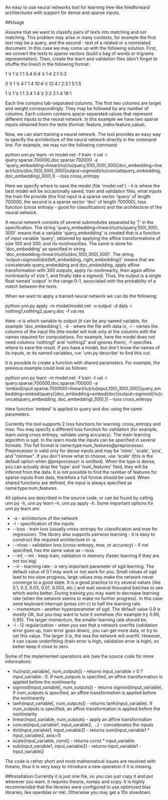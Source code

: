An easy to use neural networks tool for learning tree-like feedforward architectures with support for dense and sparse inputs.

##Usage

Assume that we want to classify pairs of texts into matching and not matching. This problem may arise in many contexts, for example the first text may be a query, and the second - text of a related or a nonrelated document. In this case we may come up with the following solution. First, we convert the texts to sparse vectors (build a bag of words or trigrams representation). Then, create the learn and validation files (don't forget to shuffle the lines!) in the following format:

1 \t 1 \t 1:1 5:4 6:4 \t 1:4 2:1 5:3

0 \t 1 \t 4:1 1:4 10:4 \t 12:4.1 2:3.1 5:1.5

1 \t 1 \t 1:1 3:4 1:4 \t 3:2 2:1.4 19:1

Each line contains tab-separated columns. The first two columns are target and weight correspondingly. They may be followed by any number of columns. Each column contains space-separated values that represent different inputs to the neural network. In this example we have two sparse inputs obtained from the texts (format: feature_index:feature_value).

Now, we can start training a neural network. The tool provides an easy way to specify the architecture of the neural network directly in the command line. For example, we may run the following command:

python unn.py learn -m model.net -f train -t val -i query:sparse:700000,doc:sparse:700000 -a 'query_embedding=linear(rlu(rlu(query,100),300),300)|doc_embedding=linear(rlu(rlu(doc,100),300),300)|output=sigmoid(rlu(concat(query_embedding,doc_embedding),300),1) --loss cross_entropy

Here we specify where to save the model (file 'model.net') - it is where the best model will be occasionally saved, train and validation files, what inputs the train file provide (the first input is a sparse vector 'query' of length 700000, the second is a sparse vector 'doc' of length 700000), loss function (cross entropy - good for classification) and the architecture of the neural network.

A neural network consists of several submodules separated by '|' in the specification. The string 'query_embedding=linear(rlu(rlu(query,100),300), 300)' means that a variable 'query_embedding' is created that is a function of input variable 'query', obtained by applying the affine transformations of size 100 and 300, and rlu nonlinearities. The same is done for 'doc_embedding' as specified in string 'doc_embedding=linear(rlu(rlu(doc,100),300),300)'. The string 'output=sigmoid(dot(left_embedding, right_embedding))' means that we concatenate query_embedding and doc_embedding, apply affine transformation with 300 outputs, apply rlu nonlinearity, then again affine nonlinearity of size 1, and finally take a sigmoid. Thus, the output is a single float named 'output' in the range 0-1, associated with the probability of a match between the texts.

When we want to apply a trained neural network we can do the following:

python unn.py apply -m model/model.net -o output -d data -i nothing1,nothing2,query,doc -f val.res

Here -o is which variable to output (it can be any named variable, for example 'doc_embedding'), -d - where the file with data is, -i - names the columns of the input file (the model will look only at the columns with the names required for computations. For example, here the model does not need columns 'nothing1' and 'nothing2' and ignores them), -f specifies where to save the result. If you have a model, but don't know the names of its inputs, or its named variables, run 'unn.py describe' to find this out.

It is possible to create a function with shared parameters. For example, the previous example could look as follows:

python unn.py learn -m model.net -f train -t val -i query:sparse:700000,doc:sparse:700000 -a 'embed(input:sparse:700000)=linear(rlu(rlu(input,100),300),300)|query_embedding=embed(query)|doc_embedding=embed(doc)|output=sigmoid(rlu(concat(query_embedding, doc_embedding),300),1) --loss cross_entropy

Here function 'embed' is applied to query and doc using the same parameters.

Currently the tool supports 2 loss functions for learning: cross_entropy and mse. You may specify a different loss function for validation (for example, learn using cross entropy, validate using accuracy). The main learning algorithm is sgd. In the learn mode the inputs can be specified in several formats. The full format is name:type:num_features@preprocessor. Preprocessor is valid only for dense inputs and may be 'none', 'scale', 'pca', and "minmax". If you don't know what to choose, use 'scale' (this is the default option when @preprocessor is omitted). When the type is dense, you can actually drop the 'type' and 'num_features' field, they will be inferred from the data. It is not possible to find the number of features for sparse inputs from data, therefore a full format should be used. When shared functions are defined, the input is always specified as name:type:num_features.

All options are described in the source code, or can be found by calling unn.py -h, unn.py learn -h, unn.py apply -h. Some important options for unn.py learn are:
- -a - architecture of the network
- -i - specification of the inputs
- --loss - train loss (usually cross-entropy for classification and mse for regression). The library also supports pairwise learning - it is easy to construct the required architecture in -a.
- --vloss - validation loss (cross-entropy, mse, or accuracy) - if not specified, has the same value as --loss
- --mf, --mt - keep train, validation in memory (faster learning if they are not too big)
- --lr - learning rate - a very important parameter of sgd learning. The default value of 0.1 may work or not work for you. Small values of sgd lead to too slow progress, large values may make the network never converge to a good state. It is a good practice to try several values (like 0.1, 0.3, 0.03, 0.01, 0.003, etc.) and wait several thousand batches to see which works better. During training you may want to decrease learning rate (when the network seems to make no further progress). In this case send keyboard interrupt (press ctrl-c) to half the learning rate.
- --momentum - another hyperparameter of sgd. The default value 0.9 is mostly OK, but you may want to tune it somehow (for example try 0.99, 0.95). The larger momentum, the smaller learning rate should be.
- -l - l2 regularization - when you see that a network overfits (validation error goes up, train error goes down), you can get more data, or try to set this value. The larger it is, the less the network will overfit. However, it can cause underfitting (train error is high, validation error is high), so better keep it close to zero.

Some of the implemented operations are (see the source code for more information):
- rlu(input_variable[, num_outputs]) - returns input_variable > 0 ? input_variable : 0. If num_outputs is specified, an affine transformation is applied before the nonlinearity
- sigmoid(input_variable[, num_outputs]) - returns sigmoid(input_variable). If num_outputs is specified, an affine transformation is applied before the nonlinearity
- tanh(input_variable[, num_outputs]) - returns tanh(input_variable). If num_outputs is specified, an affine transformation is applied before the nonlinearity
- linear(input_variable, num_outputs) - apply an affine transformation
- concat(input_variable1, input_varable2, ...) - concatenates the inputs
- dot(input_variable1, input_varable2) - returns sum(input_variable1 * input_variable2, axis=1)
- scale(input_variable, const) - returns const * input_variable
- sub(input_variable1, input_variable2) - returns input_variable1 - input_variable2

The code is rather short and most mathematical issues are resolved with theano, thus it is very easy to introduce a new operation if it is missing.

##Installation
Currently it is just one file, so you can just copy it and put wherever you want. It requires theano, numpy and scipy. It is highly recommended that the libraries were configured to use optimized blas libraries, like openblas or mkl. Otherwise you may get a 10x slowdown.
